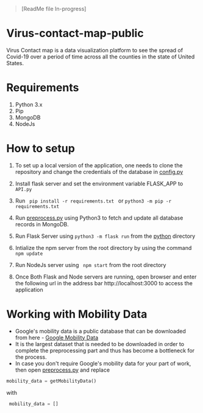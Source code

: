 > [ReadMe file In-progress]
# Virus-contact-map-public
Virus Contact map is a data visualization platform to see the spread of Covid-19 over a period of time across all the counties in the state of United States. 


# Requirements
1. Python 3.x
2. Pip
3. MongoDB
4. NodeJs


# How to setup 

1. To set up a local version of the application, one needs to clone the repository and change the credentials of the database in [config.py](./python/config.py)

2. Install flask server and set the environment variable FLASK_APP to `API.py`

3. Run <code> pip install -r requirements.txt </code> or <code>python3 -m pip -r 
requirements.txt</code>

4. Run [preprocess.py](./python/preprocess.py) using Python3 to fetch and update all database records in MongoDB.

5. Run Flask Server using <code>python3 -m flask run</code> from the [python](./python) directory

6. Intialize the npm server from the root directory by using the command <code> npm update </code>

7. Run NodeJs server using <code> npm start</code> from the root directory

8. Once Both Flask and Node servers are running, open browser and enter the following url in the address bar http://localhost:3000 to access the application


# Working with Mobility Data

* Google's mobility data is a public database that can be downloaded from here - [Google Mobility Data](https://www.gstatic.com/covid19/mobility/Global_Mobility_Report.csv)
* It is the largest dataset that is needed to be downloaded in order to complete the preprocessing part and thus has become a bottleneck for the process. 
* In case you don't require Google's mobility data for your part of work, then open [preprocess.py](./python/preprocess.py) and replace 
``` python
mobility_data = getMobilityData()
```
with
``` python
 mobility_data = [] 
```


